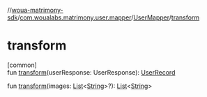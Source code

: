 //[woua-matrimony-sdk](../../../index.md)/[com.woualabs.matrimony.user.mapper](../index.md)/[UserMapper](index.md)/[transform](transform.md)

# transform

[common]\
fun [transform](transform.md)(userResponse: UserResponse): [UserRecord](../-user-record/index.md)

fun [transform](transform.md)(images: [List](https://kotlinlang.org/api/latest/jvm/stdlib/kotlin.collections/-list/index.html)<[String](https://kotlinlang.org/api/latest/jvm/stdlib/kotlin/-string/index.html)>?): [List](https://kotlinlang.org/api/latest/jvm/stdlib/kotlin.collections/-list/index.html)<[String](https://kotlinlang.org/api/latest/jvm/stdlib/kotlin/-string/index.html)>
